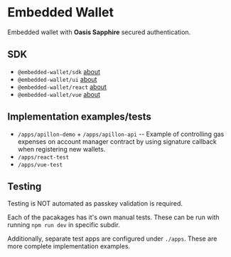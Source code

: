 # Embedded Wallet

Embedded wallet with **Oasis Sapphire** secured authentication.

## SDK

- `@embedded-wallet/sdk` [about](/packages/sdk/README.md)
- `@embedded-wallet/ui` [about](/packages/ui/README.md)
- `@embedded-wallet/react` [about](/packages/sdk-react/README.md)
- `@embedded-wallet/vue` [about](/packages/sdk-vue/README.md)

## Implementation examples/tests

- `/apps/apillon-demo` + `/apps/apillon-api` -- Example of controlling gas expenses on account manager contract by using signature callback when registering new wallets.
- `/apps/react-test`
- `/apps/vue-test`

## Testing

Testing is NOT automated as passkey validation is required.

Each of the pacakages has it's own manual tests. These can be run with running `npm run dev` in specific subdir.

Additionally, separate test apps are configured under `./apps`. These are more complete implementation examples.
